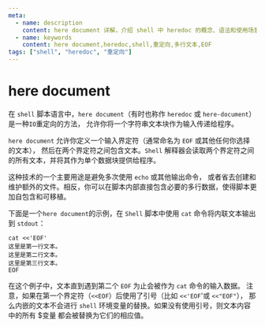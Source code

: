 ```yaml
---
meta:
  - name: description
    content: here document 详解，介绍 shell 中 heredoc 的概念、语法和使用场景，包含多个实用示例
  - name: keywords
    content: here document,heredoc,shell,重定向,多行文本,EOF
tags: ["shell", "heredoc", "重定向"]
---
```


# here document


在 `shell` 脚本语言中，`here document`（有时也称作 `heredoc` 或 `here-document`）是一种`IO`重定向的方法，
允许你将一个字符串文本块作为输入传递给程序。

`here document` 允许你定义一个输入界定符（通常命名为 `EOF` 或其他任何你选择的文本），
然后在两个界定符之间包含文本。`Shell` 解释器会读取两个界定符之间的所有文本，并将其作为单个数据块提供给程序。

这种技术的一个主要用途是避免多次使用 `echo` 或其他输出命令，
或者省去创建和维护额外的文件。相反，你可以在脚本内部直接包含必要的多行数据，使得脚本更加自包含和可移植。

下面是一个`here document`的示例，在 `Shell` 脚本中使用 `cat` 命令将内联文本输出到 `stdout`：


```shell
cat <<'EOF'
这里是第一行文本。
这里是第二行文本。
这里是第三行文本。
EOF

```

在这个例子中，文本直到遇到第二个 `EOF` 为止会被作为 `cat` 命令的输入数据。
注意，如果在第一个界定符（`<<EOF`）后使用了引号（比如 `<<'EOF`'或 `<<"EOF"`），
那么内嵌的文本不会进行 `shell` 环境变量的替换。如果没有使用引号，则文本内容中的所有 $变量 都会被替换为它们的相应值。

